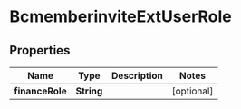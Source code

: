 # BcmemberinviteExtUserRole

## Properties
Name | Type | Description | Notes
------------ | ------------- | ------------- | -------------
**financeRole** | **String** |  |  [optional]
